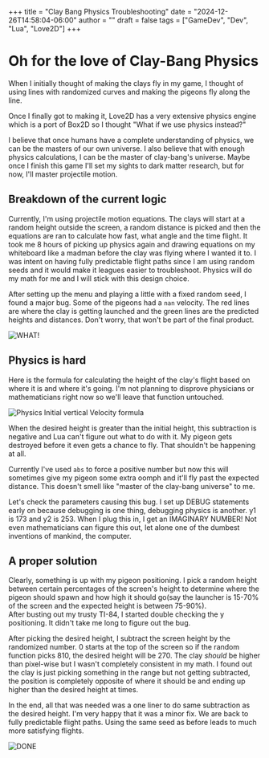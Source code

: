 +++
title = "Clay Bang Physics Troubleshooting"
date = "2024-12-26T14:58:04-06:00"
author = ""
draft = false
tags = ["GameDev", "Dev", "Lua", "Love2D"]
+++

# Oh for the love of Clay-Bang Physics

When I initially thought of making the clays fly in my game, I thought of using lines with randomized curves and making the pigeons fly along the line. 

Once I finally got to making it, Love2D has a very extensive physics engine which is a port of Box2D so I thought "What if we use physics instead?"

I believe that once humans have a complete understanding of physics, we can be the masters of our own universe. I also believe that with enough physics calculations, I can be the master of clay-bang's universe. Maybe once I finish this game I'll set my sights to dark matter research, but for now, I'll master projectile motion. 

## Breakdown of the current logic

Currently, I'm using projectile motion equations. The clays will start at a random height outside the screen, a random distance is picked and then the equations are ran to calculate how fast, what angle and the time flight. It took me 8 hours of picking up physics again and drawing equations on my whiteboard like a madman before the clay was flying where I wanted it to. I was intent on having fully predictable flight paths since I am using random seeds and it would make it leagues easier to troubleshoot. Physics will do my math for me and I will stick with this design choice. 

After setting up the menu and playing a little with a fixed random seed, I found a major bug. Some of the pigeons had a `nan` velocity. The red lines are where the clay is getting launched and the green lines are the predicted heights and distances. Don't worry, that won't be part of the final product.

![WHAT!](/img/before.gif)

## Physics is hard

Here is the formula for calculating the height of the clay's flight based on where it is and where it's going. I'm not planning to disprove physicians or mathematicians right now so we'll leave that function untouched. 

![Physics Initial vertical Velocity formula](/img/math.png)

When the desired height is greater than the initial height, this subtraction is negative and Lua can't figure out what to do with it. My pigeon gets destroyed before it even gets a chance to fly. That shouldn't be happening at all.

Currently I've used `abs` to force a positive number but now this will sometimes give my pigeon some extra oomph and it'll fly past the expected distance. This doesn't smell like "master of the clay-bang universe" to me.

Let's check the parameters causing this bug. I set up DEBUG statements early on because debugging is one thing, debugging physics is another. y1 is 173 and y2 is 253. When I plug this in, I get an IMAGINARY NUMBER! Not even mathematicians can figure this out, let alone one of the dumbest inventions of mankind, the computer. 

## A proper solution

Clearly, something is up with my pigeon positioning. I pick a random height between certain percentages of the screen's height to determine where the pigeon should spawn and how high it should go(say the launcher is 15-70% of the screen and the expected height is between 75-90%).  
After busting out my trusty TI-84, I started double checking the y positioning. It didn't take me long to figure out the bug. 

After picking the desired height, I subtract the screen height by the randomized number. 0 starts at the top of the screen so if the random function picks 810, the desired height will be 270. The clay *should* be higher than pixel-wise but I wasn't completely consistent in my math. I found out the clay is just picking something in the range but not getting subtracted, the position is completely opposite of where it should be and ending up higher than the desired height at times.

In the end, all that was needed was a one liner to do same subtraction as the desired height. I'm very happy that it was a minor fix. We are back to fully predictable flight paths. Using the same seed as before leads to much more satisfying flights.

![DONE](/img/after.gif)

